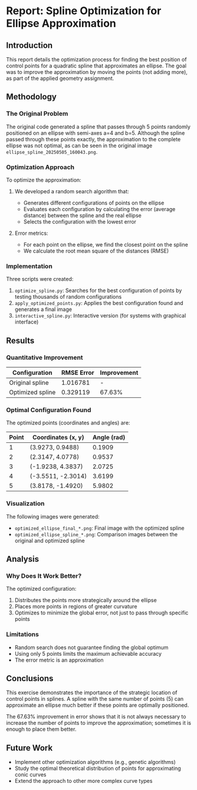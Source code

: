 # Report: Spline Optimization for Ellipse Approximation

## Introduction

This report details the optimization process for finding the best position of control points for a quadratic spline that approximates an ellipse. The goal was to improve the approximation by moving the points (not adding more), as part of the applied geometry assignment.

## Methodology

### The Original Problem

The original code generated a spline that passes through 5 points randomly positioned on an ellipse with semi-axes a=4 and b=5. Although the spline passed through these points exactly, the approximation to the complete ellipse was not optimal, as can be seen in the original image `ellipse_spline_20250505_160043.png`.

### Optimization Approach

To optimize the approximation:

1. We developed a random search algorithm that:
   - Generates different configurations of points on the ellipse
   - Evaluates each configuration by calculating the error (average distance) between the spline and the real ellipse
   - Selects the configuration with the lowest error

2. Error metrics:
   - For each point on the ellipse, we find the closest point on the spline
   - We calculate the root mean square of the distances (RMSE)

### Implementation

Three scripts were created:

1. `optimize_spline.py`: Searches for the best configuration of points by testing thousands of random configurations
2. `apply_optimized_points.py`: Applies the best configuration found and generates a final image
3. `interactive_spline.py`: Interactive version (for systems with graphical interface)

## Results

### Quantitative Improvement

| Configuration | RMSE Error | Improvement |
|---------------|------------|------------|
| Original spline | 1.016781 | - |
| Optimized spline | 0.329119 | 67.63% |

### Optimal Configuration Found

The optimized points (coordinates and angles) are:

| Point | Coordinates (x, y) | Angle (rad) |
|-------|-------------------|--------------|
| 1 | (3.9273, 0.9488) | 0.1909 |
| 2 | (2.3147, 4.0778) | 0.9537 |
| 3 | (-1.9238, 4.3837) | 2.0725 |
| 4 | (-3.5511, -2.3014) | 3.6199 |
| 5 | (3.8178, -1.4920) | 5.9802 |

### Visualization

The following images were generated:
- `optimized_ellipse_final_*.png`: Final image with the optimized spline
- `optimized_ellipse_spline_*.png`: Comparison images between the original and optimized spline

## Analysis

### Why Does It Work Better?

The optimized configuration:
1. Distributes the points more strategically around the ellipse
2. Places more points in regions of greater curvature
3. Optimizes to minimize the global error, not just to pass through specific points

### Limitations

- Random search does not guarantee finding the global optimum
- Using only 5 points limits the maximum achievable accuracy
- The error metric is an approximation

## Conclusions

This exercise demonstrates the importance of the strategic location of control points in splines. A spline with the same number of points (5) can approximate an ellipse much better if these points are optimally positioned.

The 67.63% improvement in error shows that it is not always necessary to increase the number of points to improve the approximation; sometimes it is enough to place them better.

## Future Work

- Implement other optimization algorithms (e.g., genetic algorithms)
- Study the optimal theoretical distribution of points for approximating conic curves
- Extend the approach to other more complex curve types 